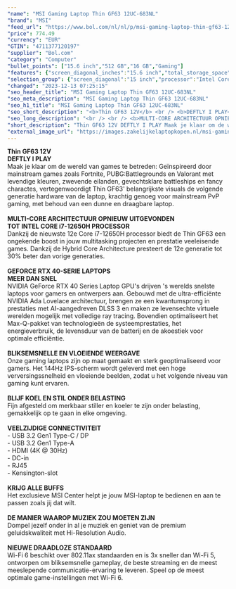 ```yaml
---
"name": "MSI Gaming Laptop Thin GF63 12UC-683NL"
"brand": "MSI"
"feed_url": "https://www.bol.com/nl/nl/p/msi-gaming-laptop-thin-gf63-12uc-683nl/9300000154054848"
"price": 774.49
"currency": "EUR"
"GTIN": "4711377120197"
"supplier": "Bol.com"
"category": "Computer"
"bullet_points": ["15.6 inch","512 GB","16 GB","Gaming"]
"features": {"screen_diagonal_inches":"15.6 inch","total_storage_space":"512 GB","memory_size":"16 GB","purpose_laptop":"Gaming"}
"selection_group": {"screen_diagonal":"15 inch","processor":"Intel Core i7","changed_price_past_3_days":false,"product_family":"Thin"}
"changed": "2023-12-13 07:25:15"
"seo_header_title": "MSI Gaming Laptop Thin GF63 12UC-683NL"
"seo_meta_description": "MSI Gaming Laptop Thin GF63 12UC-683NL"
"seo_h1_title": "MSI Gaming Laptop Thin GF63 12UC-683NL"
"seo_short_description": "<b>Thin GF63 12V</b> <br /> <b>DEFTLY I PLAY</b> <br />Maak je klaar om de wereld van games te betreden: Geïnspireerd door mainstream games zoals Fortnite, PUBG:Battlegrounds en Valorant met levendige kleuren, zwevende eilanden, gevechtsklare battleships en fancy charactes, vertegenwoordigt Thin GF63' belangrijkste visuals de volgende generatie hardware van de laptop, krachtig genoeg voor mainstream PvP gaming, met behoud van een dunne en draagbare laptop."
"seo_long_description": "<br /> <br /> <b>MULTI-CORE ARCHITECTUUR OPNIEUW UITGEVONDEN</b> <br /> <b>TOT INTEL CORE i7-12650H PROCESSOR</b> <br />Dankzij de nieuwste 12e Core i7-12650H processor biedt de Thin GF63 een ongekende boost in jouw multitasking projecten en prestatie veeleisende games. Dankzij de Hybrid Core Architecture presteert de 12e generatie tot 30% beter dan vorige generaties. <br /> <br /> <b>GEFORCE RTX 40-SERIE LAPTOPS</b> <br /> <b>MEER DAN SNEL</b> <br />NVIDIA GeForce RTX 40 Series Laptop GPU's drijven 's werelds snelste laptops voor gamers en ontwerpers aan. Gebouwd met de ultra-efficiënte NVIDIA Ada Lovelace architectuur, brengen ze een kwantumsprong in prestaties met AI-aangedreven DLSS 3 en maken ze levensechte virtuele werelden mogelijk met volledige ray tracing. Bovendien optimaliseert het Max-Q-pakket van technologieën de systeemprestaties, het energieverbruik, de levensduur van de batterij en de akoestiek voor optimale efficiëntie. <br /> <br /> <b>BLIKSEMSNELLE EN VLOEIENDE WEERGAVE</b> <br />Onze gaming laptops zijn op maat gemaakt en sterk geoptimaliseerd voor gamers. Het 144Hz IPS-scherm wordt geleverd met een hoge verversingssnelheid en vloeiende beelden, zodat u het volgende niveau van gaming kunt ervaren. <br /> <br /> <b>BLIJF KOEL EN STIL ONDER BELASTING</b> <br />Fijn afgesteld om merkbaar stiller en koeler te zijn onder belasting, gemakkelijk op te gaan in elke omgeving. <br /> <br /> <b>VEELZIJDIGE CONNECTIVITEIT</b> <br />- USB 3. 2 Gen1 Type-C / DP <br />- USB 3. 2 Gen1 Type-A <br />- HDMI (4K @ 30Hz) <br />- DC-in <br />- RJ45 <br />- Kensington-slot <br /> <br /> <b>KRIJG ALLE BUFFS</b> <br />Het exclusieve MSI Center helpt je jouw MSI-laptop te bedienen en aan te passen zoals jij dat wilt. <br /> <br /> <b>DE MANIER WAAROP MUZIEK ZOU MOETEN ZIJN</b> <br />Dompel jezelf onder in al je muziek en geniet van de premium geluidskwaliteit met Hi-Resolution Audio. <br /> <br /> <b>NIEUWE DRAADLOZE STANDAARD</b> <br />Wi-Fi 6 beschikt over 802. 11ax standaarden en is 3x sneller dan Wi-Fi 5, ontworpen om bliksemsnelle gameplay, de beste streaming en de meest meeslepende communicatie-ervaring te leveren. Speel op de meest optimale game-instellingen met Wi-Fi 6. <br /> <br /> <br /> <br />"
"short_description": "Thin GF63 12V DEFTLY I PLAY Maak je klaar om de wereld van games te betreden: Geïnspireerd door mainstream games zoals Fortnite, PUBG:Battlegrounds en Valorant met levendige kleuren, zwevende eilanden, gevechtsklare battleships en fancy charactes, vertegenwoordigt Thin GF63' belangrijkste visuals de volgende generatie hardware van de laptop, krachtig genoeg voor mainstream PvP gaming, met behoud van een dunne en draagbare laptop. MULTI-CORE ARCHITECTUUR OPNIEUW UITGEVONDEN TOT INTEL CORE i7-12650H PROCESSOR Dankzij de nieuwste 12e Core i7-12650H processor biedt de Thin GF63 een ongekende boost in jouw multitasking projecten en prestatie veeleisende games. Dankzij de Hybrid Core Architecture presteert de 12e generatie tot 30% beter dan vorige generaties. GEFORCE RTX 40-SERIE LAPTOPS MEER DAN SNEL NVIDIA GeForce RTX 40 Series Laptop GPU's drijven 's werelds snelste laptops voor gamers en ontwerpers aan. Gebouwd met de ultra-efficiënte NVIDIA Ada Lovelace architectuur, brengen ze een kwantumsprong in prestaties met AI-aangedreven DLSS 3 en maken ze levensechte virtuele werelden mogelijk met volledige ray tracing. Bovendien optimaliseert het Max-Q-pakket van technologieën de systeemprestaties, het energieverbruik, de levensduur van de batterij en de akoestiek voor optimale efficiëntie. BLIKSEMSNELLE EN VLOEIENDE WEERGAVE Onze gaming laptops zijn op maat gemaakt en sterk geoptimaliseerd voor gamers. Het 144Hz IPS-scherm wordt geleverd met een hoge verversingssnelheid en vloeiende beelden, zodat u het volgende niveau van gaming kunt ervaren. BLIJF KOEL EN STIL ONDER BELASTING Fijn afgesteld om merkbaar stiller en koeler te zijn onder belasting, gemakkelijk op te gaan in elke omgeving. VEELZIJDIGE CONNECTIVITEIT - USB 3.2 Gen1 Type-C / DP - USB 3.2 Gen1 Type-A - HDMI (4K @ 30Hz) - DC-in - RJ45 - Kensington-slot KRIJG ALLE BUFFS Het exclusieve MSI Center helpt je jouw MSI-laptop te bedienen en aan te passen zoals jij dat wilt. DE MANIER WAAROP MUZIEK ZOU MOETEN ZIJN Dompel jezelf onder in al je muziek en geniet van de premium geluidskwaliteit met Hi-Resolution Audio. NIEUWE DRAADLOZE STANDAARD Wi-Fi 6 beschikt over 802.11ax standaarden en is 3x sneller dan Wi-Fi 5, ontworpen om bliksemsnelle gameplay, de beste streaming en de meest meeslepende communicatie-ervaring te leveren. Speel op de meest optimale game-instellingen met Wi-Fi 6."
"external_image_url": "https://images.zakelijkelaptopkopen.nl/msi-gaming-laptop-thin-gf63-12uc-683nl.webp"
---
```


<b>Thin GF63 12V</b> <br /> <b>DEFTLY I PLAY</b> <br />Maak je klaar om de wereld van games te betreden: Geïnspireerd door mainstream games zoals Fortnite, PUBG:Battlegrounds en Valorant met levendige kleuren, zwevende eilanden, gevechtsklare battleships en fancy charactes, vertegenwoordigt Thin GF63' belangrijkste visuals de volgende generatie hardware van de laptop, krachtig genoeg voor mainstream PvP gaming, met behoud van een dunne en draagbare laptop. <br /> <br /> <b>MULTI-CORE ARCHITECTUUR OPNIEUW UITGEVONDEN</b> <br /> <b>TOT INTEL CORE i7-12650H PROCESSOR</b> <br />Dankzij de nieuwste 12e Core i7-12650H processor biedt de Thin GF63 een ongekende boost in jouw multitasking projecten en prestatie veeleisende games. Dankzij de Hybrid Core Architecture presteert de 12e generatie tot 30% beter dan vorige generaties. <br /> <br /> <b>GEFORCE RTX 40-SERIE LAPTOPS</b> <br /> <b>MEER DAN SNEL</b> <br />NVIDIA GeForce RTX 40 Series Laptop GPU's drijven 's werelds snelste laptops voor gamers en ontwerpers aan. Gebouwd met de ultra-efficiënte NVIDIA Ada Lovelace architectuur, brengen ze een kwantumsprong in prestaties met AI-aangedreven DLSS 3 en maken ze levensechte virtuele werelden mogelijk met volledige ray tracing. Bovendien optimaliseert het Max-Q-pakket van technologieën de systeemprestaties, het energieverbruik, de levensduur van de batterij en de akoestiek voor optimale efficiëntie. <br /> <br /> <b>BLIKSEMSNELLE EN VLOEIENDE WEERGAVE</b> <br />Onze gaming laptops zijn op maat gemaakt en sterk geoptimaliseerd voor gamers. Het 144Hz IPS-scherm wordt geleverd met een hoge verversingssnelheid en vloeiende beelden, zodat u het volgende niveau van gaming kunt ervaren. <br /> <br /> <b>BLIJF KOEL EN STIL ONDER BELASTING</b> <br />Fijn afgesteld om merkbaar stiller en koeler te zijn onder belasting, gemakkelijk op te gaan in elke omgeving. <br /> <br /> <b>VEELZIJDIGE CONNECTIVITEIT</b> <br />- USB 3.2 Gen1 Type-C / DP <br />- USB 3.2 Gen1 Type-A <br />- HDMI (4K @ 30Hz) <br />- DC-in <br />- RJ45 <br />- Kensington-slot <br /> <br /> <b>KRIJG ALLE BUFFS</b> <br />Het exclusieve MSI Center helpt je jouw MSI-laptop te bedienen en aan te passen zoals jij dat wilt. <br /> <br /> <b>DE MANIER WAAROP MUZIEK ZOU MOETEN ZIJN</b> <br />Dompel jezelf onder in al je muziek en geniet van de premium geluidskwaliteit met Hi-Resolution Audio. <br /> <br /> <b>NIEUWE DRAADLOZE STANDAARD</b> <br />Wi-Fi 6 beschikt over 802.11ax standaarden en is 3x sneller dan Wi-Fi 5, ontworpen om bliksemsnelle gameplay, de beste streaming en de meest meeslepende communicatie-ervaring te leveren. Speel op de meest optimale game-instellingen met Wi-Fi 6. <br /> <br /> <br /> <br />